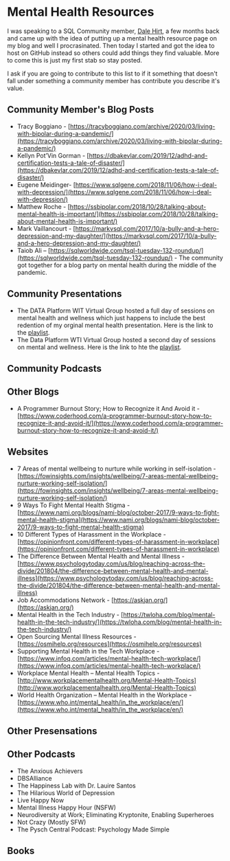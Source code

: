 # Mental Health Resources
I was speaking to a SQL Community member, [Dale Hirt](https://twitter.com/DaleHirt), a few months back and came up with the idea of putting up a mental health resource page on my blog and well I procrasinated.  Then today I started and got the idea to host on GitHub instead so others could add things they find valuable.  More to come this is just my first stab so stay posted.

I ask if you are going to contribute to this list to if it something that doesn't fall under something a community member has contribute you describe it's value.

## Community Member's Blog Posts
- Tracy Boggiano - [https://tracyboggiano.com/archive/2020/03/living-with-bipolar-during-a-pandemic/](https://tracyboggiano.com/archive/2020/03/living-with-bipolar-during-a-pandemic/)
- Kellyn Pot’Vin Gorman - [https://dbakevlar.com/2019/12/adhd-and-certification-tests-a-tale-of-disaster/](https://dbakevlar.com/2019/12/adhd-and-certification-tests-a-tale-of-disaster/)
- Eugene Meidinger- [https://www.sqlgene.com/2018/11/06/how-i-deal-with-depression/](https://www.sqlgene.com/2018/11/06/how-i-deal-with-depression/)
- Matthew Roche - [https://ssbipolar.com/2018/10/28/talking-about-mental-health-is-important/](https://ssbipolar.com/2018/10/28/talking-about-mental-health-is-important/)
- Mark Vaillancourt - [https://markvsql.com/2017/10/a-bully-and-a-hero-depression-and-my-daughter/](https://markvsql.com/2017/10/a-bully-and-a-hero-depression-and-my-daughter/)
- Taiob Ali – [https://sqlworldwide.com/tsql-tuesday-132-roundup/](https://sqlworldwide.com/tsql-tuesday-132-roundup/) - The community got together for a blog party on mental health during the middle of the pandemic.

## Community Presentations
- The DATA Platform WIT Virtual Group hosted a full day of sessions on mental health and wellness which just happens to include the best redention of my orginal mental health presentation.  Here is the link to the [playlist](https://www.youtube.com/playlist?list=PLdOB6qRlYKU4apKvz_YomPQ-3GtHeNe7v). 
- The Data Platform WTI Virtual Group hosted a second day of sessions on mental and wellness.  Here is the link to hte the [playlist]().

## Community Podcasts

## Other Blogs
- A Programmer Burnout Story; How to Recognize it And Avoid it - [https://www.coderhood.com/a-programmer-burnout-story-how-to-recognize-it-and-avoid-it/](https://www.coderhood.com/a-programmer-burnout-story-how-to-recognize-it-and-avoid-it/)

## Websites
- 7 Areas of mental wellbeing to nurture while working in self-isolation - [https://fowinsights.com/insights/wellbeing/7-areas-mental-wellbeing-nurture-working-self-isolation/](https://fowinsights.com/insights/wellbeing/7-areas-mental-wellbeing-nurture-working-self-isolation/)
- 9 Ways To Fight Mental Health Stigma - [https://www.nami.org/blogs/nami-blog/october-2017/9-ways-to-fight-mental-health-stigma](https://www.nami.org/blogs/nami-blog/october-2017/9-ways-to-fight-mental-health-stigma)
- 10 Different Types of Harassment in the Workplace - [https://opinionfront.com/different-types-of-harassment-in-workplace](https://opinionfront.com/different-types-of-harassment-in-workplace)
- The Difference Between Mental Health and Mental Illness - [https://www.psychologytoday.com/us/blog/reaching-across-the-divide/201804/the-difference-between-mental-health-and-mental-illness](https://www.psychologytoday.com/us/blog/reaching-across-the-divide/201804/the-difference-between-mental-health-and-mental-illness)
- Job Accommodations Network - [https://askjan.org/](https://askjan.org/)
- Mental Health in the Tech Industry - [https://twloha.com/blog/mental-health-in-the-tech-industry/](https://twloha.com/blog/mental-health-in-the-tech-industry/)
- Open Sourcing Mental Illness Resources - [https://osmihelp.org/resources](https://osmihelp.org/resources)
- Supporting Mental Health in the Tech Workplace - [https://www.infoq.com/articles/mental-health-tech-workplace/](https://www.infoq.com/articles/mental-health-tech-workplace/)
- Workplace Mental Health – Mental Health Topics - [http://www.workplacementalhealth.org/Mental-Health-Topics](http://www.workplacementalhealth.org/Mental-Health-Topics)
- World Health Organization – Mental Health in the Workplace - [https://www.who.int/mental_health/in_the_workplace/en/](https://www.who.int/mental_health/in_the_workplace/en/)

## Other Presensations

## Other Podcasts
- The Anxious Achievers
- DBSAlliance
- The Happiness Lab with Dr. Lauire Santos
- The Hilarious World of Depression
- Live Happy Now
- Mental Illness Happy Hour (NSFW)
- Neurodiversity at Work; Eliminating Kryptonite, Enabling Superheroes
- Not Crazy (Mostly SFW)
- The Pysch Central Podcast: Psychology Made Simple

## Books
